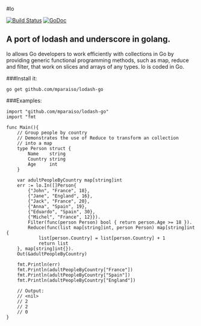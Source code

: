 #lo

[![Build Status](https://travis-ci.org/Mparaiso/lodash-go.svg?branch=master)](https://travis-ci.org/Mparaiso/lodash-go)
[![GoDoc](https://godoc.org/Mparaiso/lodash-go?status.svg)](https://godoc.org/Mparaiso/lodash-go)
## A port of lodash and underscore in golang.

lo allows Go developers to work efficiently with collections in Go by providing generic functional programming methods,
such as map, reduce and filter, that work on slices and arrays of any types. lo is coded in Go.


###Install it:

	go get github.com/mparaiso/lodash-go
	
###Examples:

	import "github.com/mparaiso/lodash-go" 
	import "fmt
	
	func Main(){
		// Group people by country
		// Demonstrates the use of Reduce to transform an collection
		// into a map
		type Person struct {
	   		Name    string
			Country string
			Age     int
	   	}
				
	    var adultPeopleByCountry map[string]int
		err := lo.In([]Person{
			{"John", "France", 18},
			{"Jane", "England", 16},
			{"Jack", "France", 20},
			{"Anna", "Spain", 19},
			{"Eduardo", "Spain", 30},
			{"Michel", "France", 12}}).
			Filter(func(person Person) bool { return person.Age >= 18 }).
			Reduce(func(list map[string]int, person Person) map[string]int {
				list[person.Country] = list[person.Country] + 1
				return list
	    }, map[string]int{}).
		Out(&adultPeopleByCountry)
		
		fmt.Println(err)
		fmt.Println(adultPeopleByCountry["France"])
		fmt.Println(adultPeopleByCountry["Spain"])
		fmt.Println(adultPeopleByCountry["England"])
		
		// Output:
		// <nil>
		// 2
		// 2
		// 0
	}

